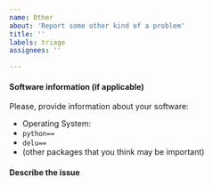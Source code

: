 ```yaml
---
name: Other
about: 'Report some other kind of a problem'
title: ''
labels: triage
assignees: ''

---
```


#### Software information (if applicable)
Please, provide information about your software:
- Operating System:
- `python==`
- `delu==`
- (other packages that you think may be important)

#### Describe the issue
